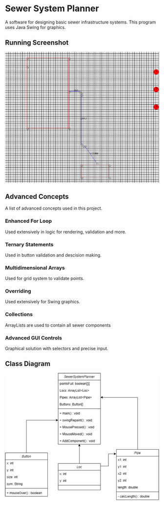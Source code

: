# Sewer System Planner
A software for designing basic sewer infrastructure systems.
This program uses Java Swing for graphics.

## Running Screenshot
<img src="https://github.com/Ian-Turner4/Sewer-System-Planner/blob/main/images/SewerSystemScreenshot.png?raw=true">

## Advanced Concepts
A list of advanced concepts used in this project.
### Enhanced For Loop
Used extensively in logic for rendering, validation and more.
### Ternary Statements
Used in button validation and descision making.
### Multidimensional Arrays
Used for grid system to validate points.
### Overriding
Used extensively for Swing graphics.
### Collections
ArrayLists are used to contain all sewer components
### Advanced GUI Controls
Graphical solution with selectors and precise input.

## Class Diagram
<img src="https://github.com/Ian-Turner4/Sewer-System-Planner/blob/main/images/SewerClassDiagramUpdated.png?raw=true">
